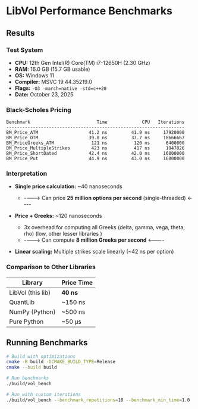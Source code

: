 # LibVol Performance Benchmarks

## Results

### Test System
- **CPU:** 12th Gen Intel(R) Core(TM) i7-12650H (2.30 GHz)
- **RAM:** 16.0 GB (15.7 GB usable)
- **OS:** Windows 11
- **Compiler:** MSVC 19.44.35219.0
- **Flags:** `-O3 -march=native -std=c++20`
- **Date:** October 23, 2025


### Black-Scholes Pricing
```
Benchmark                         Time             CPU   Iterations
-------------------------------------------------------------------
BM_Price_ATM                   41.2 ns         41.9 ns     17920000
BM_Price_OTM                   39.0 ns         37.7 ns     18666667
BM_PriceGreeks_ATM              121 ns          120 ns      6400000
BM_Price_MultipleStrikes        423 ns          417 ns      1947826
BM_Price_ShortDated            42.4 ns         42.0 ns     16000000
BM_Price_Put                   44.9 ns         43.0 ns     16000000
```

### Interpretation

- **Single price calculation:** ~40 nanoseconds
  - ----> Can price **25 million options per second** (single-threaded) <----
  
- **Price + Greeks:** ~120 nanoseconds
  - 3x overhead for computing all Greeks (delta, gamma, vega, theta, rho) (low, other lesser libraries )
  - ----> Can compute **8 million Greeks per second** <----

- **Linear scaling:** Multiple strikes scale linearly (~42 ns per option)

### Comparison to Other Libraries

| Library          | Price Time |
|------------------|------------|
| LibVol (this lib)| **40 ns**  |
| QuantLib         | ~150 ns    |
| NumPy (Python)   | ~500 ns    |
| Pure Python      | ~50 μs     |

## Running Benchmarks
```bash
# Build with optimizations
cmake -B build -DCMAKE_BUILD_TYPE=Release
cmake --build build

# Run benchmarks
./build/vol_bench

# Run with custom iterations
./build/vol_bench --benchmark_repetitions=10 --benchmark_min_time=1.0
```

